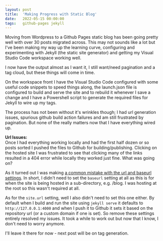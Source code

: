 ```yaml
---
layout: post
title:  'Making Progress with Static Blog'
date:   2022-05-15 00:00:00
tags:   github-pages jekyll
---
```

Moving from Wordpress to a Github Pages static blog has been going pretty well with over 30 posts migrated across. This may not sounds like a lot but I've been making my way up the learning curve, configuring and experimenting with Jekyll (the static site generator) and getting my Visual Studio Code workspace working well.

I now have the output almost as I want it, I still want/need pagination and a tag cloud, but these things will come in time.

<!--more-->
On the workspace front I have the Visual Studio Code configured with some useful code snippets to speed things along, the launch.json file is configured to build and serve the site and to rebuild it whenever I save a change and I have a Powershell script to generate the required files for Jekyll to wire up my tags.

The process has not been without it's wrinkles though; I had url generation issues, spurious github build action failures and am still frustrated by pagination. But none of the really matters now that I have everything wired up.

**Url Issues:**\
Once I had everything working locally and had the first half dozen or so posts sorted I pushed the files to Github for building/publishing. Clicking on the hosted site I was frustrated to see that clicking many of the links resulted in a 404 error while locally they worked just fine. What was going on?

As it turned out I was making <a href='https://mademistakes.com/mastering-jekyll/site-url-baseurl' target='_blank'>a common mistake with the url and baseurl settings</a>. In short, I didn't need to set the `baseurl` setting at all as this is for when the site is being hosted in a sub-directory, e.g. /blog. I was hosting at the root so this wasn't required at all.

As for the `site.url` setting, well I also didn't need to set this one either. By default when I build and run the site using `jekyll serve` it defaults to `http://127.0.0.1:4000` and when I push it to Github it sets it based on the repository url (or a custom domain if one is set). So remove these settings entirely resolved my issues. It took a while to work out but now that I know, I don't need to worry anymore.

I'll leave it there for now - next post will be on tag generation.